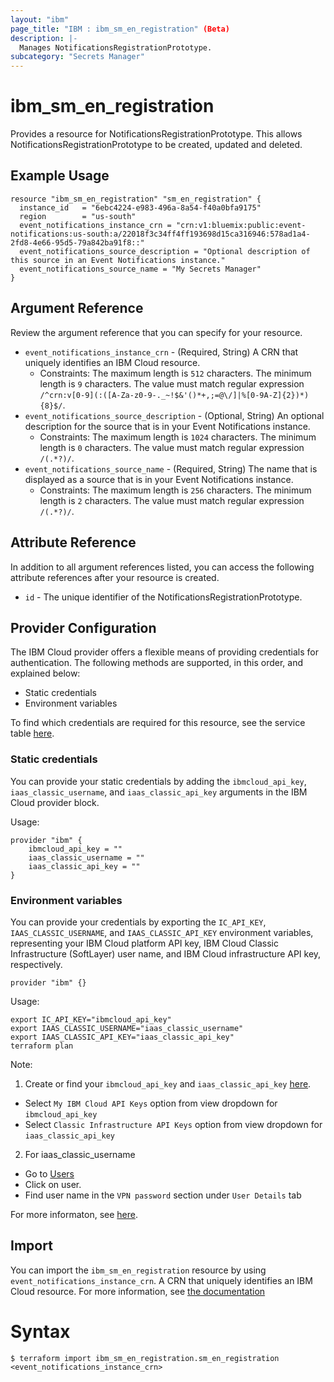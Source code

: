 ```yaml
---
layout: "ibm"
page_title: "IBM : ibm_sm_en_registration" (Beta)
description: |-
  Manages NotificationsRegistrationPrototype.
subcategory: "Secrets Manager"
---
```


# ibm_sm_en_registration

Provides a resource for NotificationsRegistrationPrototype. This allows NotificationsRegistrationPrototype to be created, updated and deleted.

## Example Usage

```hcl
resource "ibm_sm_en_registration" "sm_en_registration" {
  instance_id   = "6ebc4224-e983-496a-8a54-f40a0bfa9175"
  region        = "us-south"
  event_notifications_instance_crn = "crn:v1:bluemix:public:event-notifications:us-south:a/22018f3c34ff4ff193698d15ca316946:578ad1a4-2fd8-4e66-95d5-79a842ba91f8::"
  event_notifications_source_description = "Optional description of this source in an Event Notifications instance."
  event_notifications_source_name = "My Secrets Manager"
}
```

## Argument Reference

Review the argument reference that you can specify for your resource.

* `event_notifications_instance_crn` - (Required, String) A CRN that uniquely identifies an IBM Cloud resource.
  * Constraints: The maximum length is `512` characters. The minimum length is `9` characters. The value must match regular expression `/^crn:v[0-9](:([A-Za-z0-9-._~!$&'()*+,;=@\/]|%[0-9A-Z]{2})*){8}$/`.
* `event_notifications_source_description` - (Optional, String) An optional description for the source  that is in your Event Notifications instance.
  * Constraints: The maximum length is `1024` characters. The minimum length is `0` characters. The value must match regular expression `/(.*?)/`.
* `event_notifications_source_name` - (Required, String) The name that is displayed as a source that is in your Event Notifications instance.
  * Constraints: The maximum length is `256` characters. The minimum length is `2` characters. The value must match regular expression `/(.*?)/`.

## Attribute Reference

In addition to all argument references listed, you can access the following attribute references after your resource is created.

* `id` - The unique identifier of the NotificationsRegistrationPrototype.

## Provider Configuration

The IBM Cloud provider offers a flexible means of providing credentials for authentication. The following methods are supported, in this order, and explained below:

- Static credentials
- Environment variables

To find which credentials are required for this resource, see the service table [here](https://cloud.ibm.com/docs/ibm-cloud-provider-for-terraform?topic=ibm-cloud-provider-for-terraform-provider-reference#required-parameters).

### Static credentials

You can provide your static credentials by adding the `ibmcloud_api_key`, `iaas_classic_username`, and `iaas_classic_api_key` arguments in the IBM Cloud provider block.

Usage:
```
provider "ibm" {
    ibmcloud_api_key = ""
    iaas_classic_username = ""
    iaas_classic_api_key = ""
}
```

### Environment variables

You can provide your credentials by exporting the `IC_API_KEY`, `IAAS_CLASSIC_USERNAME`, and `IAAS_CLASSIC_API_KEY` environment variables, representing your IBM Cloud platform API key, IBM Cloud Classic Infrastructure (SoftLayer) user name, and IBM Cloud infrastructure API key, respectively.

```
provider "ibm" {}
```

Usage:
```
export IC_API_KEY="ibmcloud_api_key"
export IAAS_CLASSIC_USERNAME="iaas_classic_username"
export IAAS_CLASSIC_API_KEY="iaas_classic_api_key"
terraform plan
```

Note:

1. Create or find your `ibmcloud_api_key` and `iaas_classic_api_key` [here](https://cloud.ibm.com/iam/apikeys).
  - Select `My IBM Cloud API Keys` option from view dropdown for `ibmcloud_api_key`
  - Select `Classic Infrastructure API Keys` option from view dropdown for `iaas_classic_api_key`
2. For iaas_classic_username
  - Go to [Users](https://cloud.ibm.com/iam/users)
  - Click on user.
  - Find user name in the `VPN password` section under `User Details` tab

For more informaton, see [here](https://registry.terraform.io/providers/IBM-Cloud/ibm/latest/docs#authentication).

## Import

You can import the `ibm_sm_en_registration` resource by using `event_notifications_instance_crn`. A CRN that uniquely identifies an IBM Cloud resource.
For more information, see [the documentation](https://cloud.ibm.com/docs/secrets-manager)

# Syntax
```
$ terraform import ibm_sm_en_registration.sm_en_registration <event_notifications_instance_crn>
```
